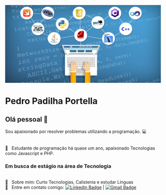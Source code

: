 <img width="auto" src="https://github.com/PedroPadilhaPortella/PedroPadilhaPortella/blob/master/codeWallpaper.png">

# Pedro Padilha Portella

## Olá pessoal 👋
Sou apaixonado por resolver problemas utilizando a programação. :computer:

 <br/> :purple_heart: &nbsp; Estudante de programação há quase um ano, apaixonado Tecnologias como Javascript e PHP. 
  ### Em busca de estágio na área de Tecnologia
 <br/> 💬  &nbsp; Sobre mim: Curto Tecnologias, Calistenia e estudar Línguas
 <br/> :email: &nbsp; Entre em contato comigo: [![Linkedin Badge](https://img.shields.io/badge/-PedroPortella-blue?style=flat-square&logo=Linkedin&logoColor=white&link=https://www.linkedin.com/in/pedro-padilha-portella-02a67318a/)](https://www.linkedin.com/in/pedro-padilha-portella-02a67318a/) 
| 
[![Gmail Badge](https://img.shields.io/badge/-pedro.kadjin.sg@gmail.com-c14438?style=flat-square&logo=Gmail&logoColor=white&link=mailto:pedro.kadjin.sg@gmail.com)](mailto:pedro.kadjin.sg@gmail.com)
